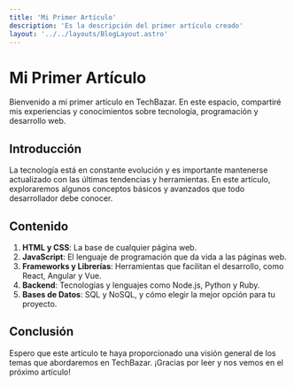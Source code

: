 ```yaml
---
title: 'Mi Primer Artículo'
description: 'Es la descripción del primer artículo creado'
layout: '../../layouts/BlogLayout.astro'
---
```


# Mi Primer Artículo

Bienvenido a mi primer artículo en TechBazar. En este espacio, compartiré mis experiencias y conocimientos sobre tecnología, programación y desarrollo web.

## Introducción

La tecnología está en constante evolución y es importante mantenerse actualizado con las últimas tendencias y herramientas. En este artículo, exploraremos algunos conceptos básicos y avanzados que todo desarrollador debe conocer.

## Contenido

1. **HTML y CSS**: La base de cualquier página web.
2. **JavaScript**: El lenguaje de programación que da vida a las páginas web.
3. **Frameworks y Librerías**: Herramientas que facilitan el desarrollo, como React, Angular y Vue.
4. **Backend**: Tecnologías y lenguajes como Node.js, Python y Ruby.
5. **Bases de Datos**: SQL y NoSQL, y cómo elegir la mejor opción para tu proyecto.

## Conclusión

Espero que este artículo te haya proporcionado una visión general de los temas que abordaremos en TechBazar. ¡Gracias por leer y nos vemos en el próximo artículo!
